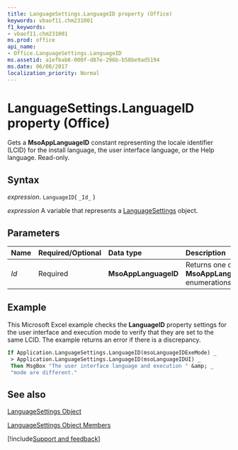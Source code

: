 ```yaml
---
title: LanguageSettings.LanguageID property (Office)
keywords: vbaof11.chm231001
f1_keywords:
- vbaof11.chm231001
ms.prod: office
api_name:
- Office.LanguageSettings.LanguageID
ms.assetid: a1efbab6-000f-d87e-296b-b58be9ad5194
ms.date: 06/08/2017
localization_priority: Normal
---
```



# LanguageSettings.LanguageID property (Office)

Gets a  **MsoAppLanguageID** constant representing the locale identifier (LCID) for the install language, the user interface language, or the Help language. Read-only.


## Syntax

_expression_. `LanguageID`( `_Id_` )

_expression_ A variable that represents a [LanguageSettings](Office.LanguageSettings.md) object.


## Parameters



|Name|Required/Optional|Data type|Description|
|:-----|:-----|:-----|:-----|
| _Id_|Required|**MsoAppLanguageID**|Returns one of the  **MsoAppLanguageID** enumerations.|

## Example

This Microsoft Excel example checks the  **LanguageID** property settings for the user interface and execution mode to verify that they are set to the same LCID. The example returns an error if there is a discrepancy.


```vb
If Application.LanguageSettings.LanguageID(msoLanguageIDExeMode) _ 
 > Application.LanguageSettings.LanguageID(msoLanguageIDUI) _ 
 Then MsgBox "The user interface language and execution " &amp; _ 
 "mode are different."
```


## See also


[LanguageSettings Object](Office.LanguageSettings.md)



[LanguageSettings Object Members](./overview/Library-Reference/languagesettings-members-office.md)

[!include[Support and feedback](~/includes/feedback-boilerplate.md)]